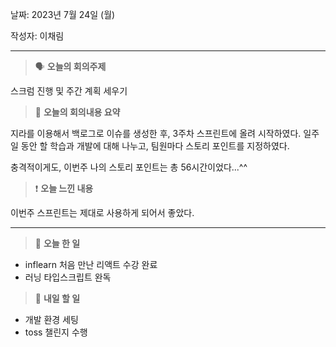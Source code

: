 날짜: 2023년 7월 24일 (월)

작성자: 이채림

---

<aside>

> 🗣 **오늘의 회의주제**

</aside>

스크럼 진행 및 주간 계획 세우기

<aside>

> 🎢 **오늘의 회의내용 요약**

</aside>
 
지라를 이용해서 백로그로 이슈를 생성한 후,  3주차 스프린트에 올려 시작하였다. 일주일 동안 할 학습과 개발에 대해 나누고, 팀원마다 스토리 포인트를 지정하였다.

충격적이게도, 이번주 나의 스토리 포인트는 총 56시간이었다...^^

<aside>

> ❗ **오늘 느낀 내용**

</aside>

이번주 스프린트는 제대로 사용하게 되어서 좋았다.

---

<aside>

> 🎵 **오늘 한 일**

</aside>

- inflearn 처음 만난 리액트 수강 완료
- 러닝 타입스크립트 완독
<aside>

> 🎵 **내일 할 일**

</aside>

- 개발 환경 세팅
- toss 챌린지 수행
